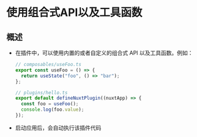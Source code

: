 # 使用组合式API以及工具函数

## 概述

+ 在插件中，可以使用内置的或者自定义的组合式 API 以及工具函数。例如：

  ```js
  // composables/useFoo.ts
  export const useFoo = () => {
    return useState("foo", () => "bar");
  };
  ```

  ```js
  // plugins/hello.ts
  export default defineNuxtPlugin((nuxtApp) => {
    const foo = useFoo();
    console.log(foo.value);
  });
  ```

+ 启动应用后，会自动执行该插件代码
